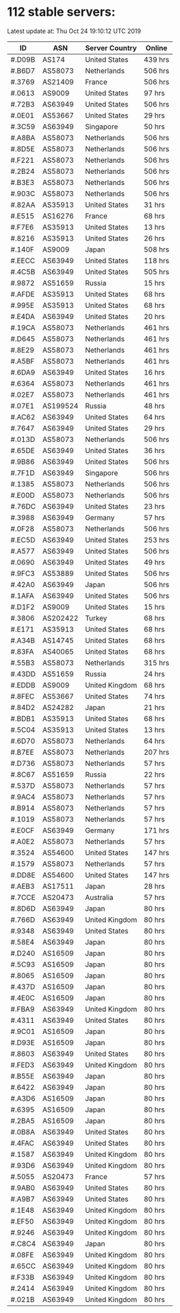 # 112 stable servers:

Latest update at: Thu Oct 24 19:10:12 UTC 2019

| ID | ASN | Server Country | Online |
| -- | --- | -------------- | ------ |
| #.D09B | AS174 | United States | 439 hrs |
| #.B6D7 | AS58073 | Netherlands | 506 hrs |
| #.3769 | AS21409 | France | 506 hrs |
| #.0613 | AS9009 | United States | 97 hrs |
| #.72B3 | AS63949 | United States | 506 hrs |
| #.0E01 | AS53667 | United States | 29 hrs |
| #.3C59 | AS63949 | Singapore | 50 hrs |
| #.A8BA | AS58073 | Netherlands | 506 hrs |
| #.8D5E | AS58073 | Netherlands | 506 hrs |
| #.F221 | AS58073 | Netherlands | 506 hrs |
| #.2B24 | AS58073 | Netherlands | 506 hrs |
| #.B3E3 | AS58073 | Netherlands | 506 hrs |
| #.903C | AS58073 | Netherlands | 506 hrs |
| #.82AA | AS35913 | United States | 31 hrs |
| #.E515 | AS16276 | France | 68 hrs |
| #.F7E6 | AS35913 | United States | 13 hrs |
| #.8216 | AS35913 | United States | 26 hrs |
| #.140F | AS9009 | Japan | 508 hrs |
| #.EECC | AS63949 | United States | 118 hrs |
| #.4C5B | AS63949 | United States | 505 hrs |
| #.9872 | AS51659 | Russia | 15 hrs |
| #.AFDE | AS35913 | United States | 68 hrs |
| #.995E | AS35913 | United States | 68 hrs |
| #.E4DA | AS63949 | United States | 20 hrs |
| #.19CA | AS58073 | Netherlands | 461 hrs |
| #.D645 | AS58073 | Netherlands | 461 hrs |
| #.8E29 | AS58073 | Netherlands | 461 hrs |
| #.A5BF | AS58073 | Netherlands | 461 hrs |
| #.6DA9 | AS63949 | United States | 16 hrs |
| #.6364 | AS58073 | Netherlands | 461 hrs |
| #.02E7 | AS58073 | Netherlands | 461 hrs |
| #.07E1 | AS199524 | Russia | 48 hrs |
| #.AC62 | AS63949 | United States | 64 hrs |
| #.7647 | AS63949 | United States | 29 hrs |
| #.013D | AS58073 | Netherlands | 506 hrs |
| #.65DE | AS63949 | United States | 36 hrs |
| #.9B86 | AS63949 | United States | 506 hrs |
| #.7F1D | AS63949 | Singapore | 506 hrs |
| #.1385 | AS58073 | Netherlands | 506 hrs |
| #.E00D | AS58073 | Netherlands | 506 hrs |
| #.76DC | AS63949 | United States | 23 hrs |
| #.3988 | AS63949 | Germany | 57 hrs |
| #.0F28 | AS58073 | Netherlands | 506 hrs |
| #.EC5D | AS63949 | United States | 253 hrs |
| #.A577 | AS63949 | United States | 506 hrs |
| #.0690 | AS63949 | United States | 49 hrs |
| #.9FC3 | AS53889 | United States | 506 hrs |
| #.42A0 | AS63949 | Japan | 506 hrs |
| #.1AFA | AS63949 | United States | 506 hrs |
| #.D1F2 | AS9009 | United States | 15 hrs |
| #.3806 | AS202422 | Turkey | 68 hrs |
| #.E171 | AS35913 | United States | 68 hrs |
| #.A34B | AS14745 | United States | 68 hrs |
| #.83FA | AS40065 | United States | 68 hrs |
| #.55B3 | AS58073 | Netherlands | 315 hrs |
| #.43DD | AS51659 | Russia | 24 hrs |
| #.EDDB | AS9009 | United Kingdom | 68 hrs |
| #.8FEC | AS53667 | United States | 74 hrs |
| #.84D2 | AS24282 | Japan | 21 hrs |
| #.BDB1 | AS35913 | United States | 68 hrs |
| #.5C04 | AS35913 | United States | 13 hrs |
| #.6D70 | AS58073 | Netherlands | 64 hrs |
| #.B7EE | AS58073 | Netherlands | 207 hrs |
| #.D736 | AS58073 | Netherlands | 57 hrs |
| #.8C67 | AS51659 | Russia | 22 hrs |
| #.537D | AS58073 | Netherlands | 57 hrs |
| #.9AC4 | AS58073 | Netherlands | 57 hrs |
| #.B914 | AS58073 | Netherlands | 57 hrs |
| #.1019 | AS58073 | Netherlands | 57 hrs |
| #.E0CF | AS63949 | Germany | 171 hrs |
| #.A0E2 | AS58073 | Netherlands | 57 hrs |
| #.3524 | AS54600 | United States | 147 hrs |
| #.1579 | AS58073 | Netherlands | 57 hrs |
| #.DD8E | AS54600 | United States | 147 hrs |
| #.AEB3 | AS17511 | Japan | 28 hrs |
| #.7CCE | AS20473 | Australia | 57 hrs |
| #.8D6D | AS63949 | Japan | 80 hrs |
| #.766D | AS63949 | United Kingdom | 80 hrs |
| #.9348 | AS63949 | United States | 80 hrs |
| #.58E4 | AS63949 | Japan | 80 hrs |
| #.D240 | AS16509 | Japan | 80 hrs |
| #.5C93 | AS16509 | Japan | 80 hrs |
| #.8065 | AS16509 | Japan | 80 hrs |
| #.437D | AS16509 | Japan | 80 hrs |
| #.4E0C | AS16509 | Japan | 80 hrs |
| #.FBA9 | AS63949 | United Kingdom | 80 hrs |
| #.4311 | AS63949 | United States | 80 hrs |
| #.9C01 | AS16509 | Japan | 80 hrs |
| #.D93E | AS16509 | Japan | 80 hrs |
| #.8603 | AS63949 | United States | 80 hrs |
| #.FED3 | AS63949 | United Kingdom | 80 hrs |
| #.B55E | AS63949 | Japan | 80 hrs |
| #.6422 | AS63949 | Japan | 80 hrs |
| #.A3D6 | AS16509 | Japan | 80 hrs |
| #.6395 | AS16509 | Japan | 80 hrs |
| #.2BA5 | AS16509 | Japan | 80 hrs |
| #.0B8A | AS63949 | United States | 80 hrs |
| #.4FAC | AS63949 | United States | 80 hrs |
| #.1587 | AS63949 | United Kingdom | 80 hrs |
| #.93D6 | AS63949 | United Kingdom | 80 hrs |
| #.5055 | AS20473 | France | 57 hrs |
| #.9AB0 | AS63949 | United States | 80 hrs |
| #.A9B7 | AS63949 | United States | 80 hrs |
| #.1E48 | AS63949 | United Kingdom | 80 hrs |
| #.EF50 | AS63949 | United Kingdom | 80 hrs |
| #.9246 | AS63949 | United Kingdom | 80 hrs |
| #.C8C4 | AS63949 | Japan | 80 hrs |
| #.08FE | AS63949 | United Kingdom | 80 hrs |
| #.65CC | AS63949 | United Kingdom | 80 hrs |
| #.F33B | AS63949 | United Kingdom | 80 hrs |
| #.2414 | AS63949 | United Kingdom | 80 hrs |
| #.021B | AS63949 | United Kingdom | 80 hrs |

